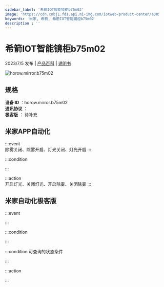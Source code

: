 ```yaml
---
sidebar_label: '希箭IOT智能镜柜b75m02'
image: 'https://cdn.cnbj1.fds.api.mi-img.com/iotweb-product-center/a305f4e71535e48ff38060a70c4b38b3_1679388737000.png?GalaxyAccessKeyId=AKVGLQWBOVIRQ3XLEW&Expires=9223372036854775807&Signature=8BQms3ZaktU7Me//lV/2QO8yOl8='
keywords: '米家, 希箭, 希箭IOT智能镜柜b75m02'
description : ''
---
```

# 希箭IOT智能镜柜b75m02

2023/7/5 发布 | [产品百科](https://home.mi.com/webapp/content/baike/product/index.html?model=horow.mirror.b75m02/) | [说明书](https://home.mi.com/views/introduction.html?model=horow.mirror.b75m02&region=cn)

![horow.mirror.b75m02](https://cdn.cnbj1.fds.api.mi-img.com/iotweb-product-center/a305f4e71535e48ff38060a70c4b38b3_1679388737000.png?GalaxyAccessKeyId=AKVGLQWBOVIRQ3XLEW&Expires=9223372036854775807&Signature=8BQms3ZaktU7Me//lV/2QO8yOl8=)

## 规格  
> 
**设备 ID** ：horow.mirror.b75m02  
**通讯协议** ：  
**极客版**  ： 待补充 


## 米家APP自动化  

:::event  
除雾关闭、除雾开启、灯光关闭、灯光开启
:::

:::condition  

:::

:::action   
开启灯光、关闭灯光、开启除雾、关闭除雾
:::

## 米家自动化极客版  

:::event  

:::

:::condition  

:::

:::condition 可查询的状态条件  

:::

:::action  

:::

        
